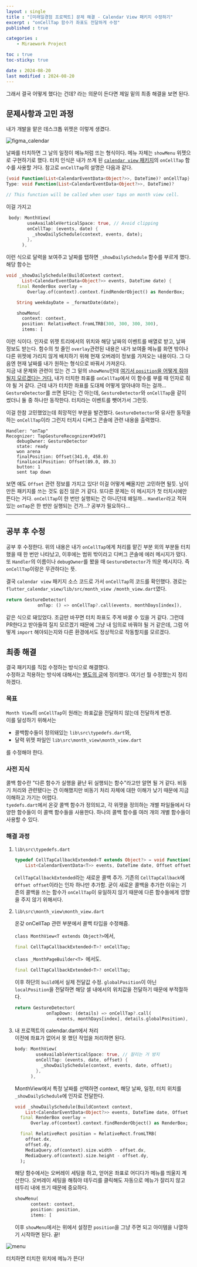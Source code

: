 ```yaml
---
layout : single
title : "[미래일경험 프로젝트] 문제 해결 - Calendar View 패키지 수정하기"
excerpt : "onCellTap 함수가 좌표도 전달하게 수정"
published : true

categories : 
    - Miraework Project

toc : true
toc-sticky: true

date : 2024-08-20
last modified : 2024-08-20
---
```

그래서 결국 어떻게 했다는 건데? 라는 의문이 든다면 제일 밑의 최종 해결을 보면 된다.
## 문제사항과 고민 과정
내가 개발을 맡은 데스크톱 위젯은 이렇게 생겼다.   

![figma_calendar](https://github.com/user-attachments/assets/0058f358-126e-4de2-92cf-3be512c5dfbc)  

날짜를 터치하면 그 날의 일정이 메뉴처럼 뜨는 형식이다. 메뉴 자체는 `showMenu` 위젯으로 구현하기로 했다. 터치 인식은 내가 쓰게 된 [`calendar view` 패키지](https://pub.dev/packages/calendar_view)의 `onCellTap` 함수를 사용할 거다. 참고로 `onCellTap`의 설명은 다음과 같다.
```dart
{void Function(List<CalendarEventData<Object?>>, DateTime)? onCellTap}
Type: void Function(List<CalendarEventData<Object?>>, DateTime)?

// This function will be called when user taps on month view cell.
```
이걸 가지고 
```dart
 body: MonthView(
        useAvailableVerticalSpace: true, // Avoid clipping
        onCellTap: (events, date) {
          _showDailySchedule(context, events, date);
        },
      ),
```
이런 식으로 달력을 보여주고 날짜를 탭하면 `_showDailySchedule` 함수를 부르게 했다. 해당 함수는 
```dart
void _showDailySchedule(BuildContext context,
      List<CalendarEventData<Object?>> events, DateTime date) {
    final RenderBox overlay =
        Overlay.of(context).context.findRenderObject() as RenderBox;

    String weekdayDate = _formatDate(date);

    showMenu(
      context: context,
      position: RelativeRect.fromLTRB(300, 300, 300, 300),
      items: [
```
이런 식이다. 인자로 위젯 트리에서의 위치와 해당 날짜의 이벤트를 배열로 받고, 날짜 정보도 받는다. 함수의 첫 줄인 `overlay`관련된 내용은 내가 보여줄 메뉴를 화면 밖이나 다른 위젯에 가리지 않게 배치하기 위해 현재 오버레이 정보를 가져오는 내용이다. 그 다음엔 현재 날짜를 내가 원하는 형식으로 바꿔서 가져온다.  
지금 내 문제와 관련이 있는 건 그 밑의 `showMenu`인데 <u>여기서 `position`을 어떻게 줘야 될지 모르겠다는 거다.</u> 내가 터치한 좌표를 `onCellTap`에서 이 함수를 부를 때 인자로 줘야 될 거 같다. 근데 내가 터치한 좌표를 도대체 어떻게 알아내야 하는 걸까... `GestureDetector`를 쓰면 된다는 건 아는데, `GestureDetector`와 `onCellTap`을 같이 썼더니 둘 중 하나만 동작한다. 터치라는 이벤트를 뺏어가서 그런듯.  

이걸 한참 고민했었는데 희망적인 부분을 발견했다. `GestureDetector`와 유사한 동작을 하는 `onCellTap`이라 그런지 터치시 디버그 콘솔에 관련 내용을 출력했다.  

```debug console
Handler: "onTap"
Recognizer: TapGestureRecognizer#3e971
    debugOwner: GestureDetector
    state: ready
    won arena
    finalPosition: Offset(341.0, 458.0)
    finalLocalPosition: Offset(89.0, 89.3)
    button: 1
    sent tap down
```

보면 얘도 `Offset` 관련 정보를 가지고 있다! 이걸 어떻게 빼올지만 고민하면 될듯. 남이 만든 패키지를 쓰는 것도 쉽진 않은 거 같다. 또다른 문제는 이 메시지가 첫 터치시에만 뜬다는 거다. `onCellTap`이 한 번만 실행되는 건 아니던데 왜일까... `Handler`라고 적혀있는 `onTap`은 한 번만 실행되는 건가...? 공부가 필요하다... 

<hr>

## 공부 후 수정
공부 후 수정한다. 위의 내용은 내가 `onCellTap`에게 처리를 맡긴 부분 외의 부분들 터치했을 때 한 번만 나타났고, 이후에는 범위 밖이라고 디버그 콘솔에 에러 메시지가 떴다. 또 `Handler`의 이름이나 `debugOwner`를 봤을 때 `GestureDetector`가 띄운 메시지다. 즉 `onCellTap`이랑은 무관하다는 뜻.  

결국 `calendar view` 패키지 소스 코드로 가서 `onCellTap`의 코드를 확인했다. 경로는 `flutter_calendar_view/lib/src/month_view
/month_view.dart`였다. 
```dart
return GestureDetector(
            onTap: () => onCellTap?.call(events, monthDays[index]),
```
같은 식으로 돼있었다. 조금만 바꾸면 터치 좌표도 주게 바꿀 수 있을 거 같다. 그런데 PR한다고 받아들여 질지 모르겠기 때문에 그냥 내 임의로 바꿔야 될 거 같은데, 그럼 어떻게 `import` 해야되는지와 다른 환경에서도 정상적으로 작동할지를 모르겠다. 

## 최종 해결
결국 패키지를 직접 수정하는 방식으로 해결했다.  
수정하고 적용하는 방식에 대해서는 [별도의 글](https://unvictory2.github.io/miraework%20project/customizing-package/)에 정리했다. 여기선 뭘 수정했는지 정리하겠다.

### 목표
`Month View`의 `onCellTap`이 원래는 좌표값을 전달하지 않는데 전달하게 변경.  
이를 달성하기 위해서는 
- 콜백함수들이 정의돼있는 `lib\src\typedefs.dart`와, 
- 달력 위젯 파일인 `lib\src\month_view\month_view.dart`  

를 수정해야 한다. 

### 사전 지식
콜백 함수란 "다른 함수가 실행을 끝난 뒤 실행되는 함수"라고만 알면 될 거 같다. 비동기 처리와 관련됐다는 건 이해했지만 비동기 처리 자체에 대한 이해가 낮기 때문에 지금 이해하고 가기는 어렵다.  
`tyedefs.dart`에서 온갖 콜백 함수가 정의되고, 각 위젯을 정의하는 개별 파일들에서 다양한 함수들이 이 콜백 함수들을 사용한다. 하나의 콜백 함수를 여러 개의 개별 함수들이 사용할 수 있다.  

### 해결 과정

1. `lib\src\typedefs.dart`
    ```dart
    typedef CellTapCallbackExtended<T extends Object?> = void Function(
        List<CalendarEventData<T>> events, DateTime date, Offset offset);
    ```
    `CellTapCallbackExtended`라는 새로운 콜백 추가. 기존의 `CellTapCallback`에 `Offset offset`이라는 인자 하나만 추가함. 굳이 새로운 콜백을 추가한 이유는 기존의 콜백을 쓰는 함수가 `onCellTap`이 유일하지 않기 때문에 다른 함수들에게 영향을 주지 않기 위해서다.

2. `lib\src\month_view\month_view.dart`  

    온갖 onCellTap 관련 부분에서 콜백 타입을 수정해줌.  

    `class MonthView<T extends Object?>`에서, 
    ```dart
    final CellTapCallbackExtended<T>? onCellTap;
    ```

    `class _MonthPageBuilder<T> `에서도.
    ```dart
    final CellTapCallbackExtended<T>? onCellTap;
    ```

    이후 하단의 `build`에서 실제 전달값 수정. `globalPosition`이 아닌 `localPosition`을 전달하면 해당 셀 내에서의 위치값을 전달하기 때문에 부적절하다.
    ```dart
    return GestureDetector(
                onTapDown: (details) => onCellTap?.call(
                    events, monthDays[index], details.globalPosition), 
    ```
3. 내 프로젝트의 calendar.dart에서 처리  
   이전에 좌표가 없어서 못 했던 작업을 처리하면 된다.
    ```dart
    body: MonthView(
            useAvailableVerticalSpace: true, // 잘리는 거 방지
            onCellTap: (events, date, offset) {
              _showDailySchedule(context, events, date, offset);
            },
          ),
    ```
    MonthView에서 특정 날짜를 선택하면 context, 해당 날짜, 일정, 터치 위치를 `_showDailySchedule`에 인자로 전달한다.
    ```dart
    void _showDailySchedule(BuildContext context,
        List<CalendarEventData<Object?>> events, DateTime date, Offset offset) {
      final RenderBox overlay =
          Overlay.of(context).context.findRenderObject() as RenderBox;

      final RelativeRect position = RelativeRect.fromLTRB(
        offset.dx,
        offset.dy,
        MediaQuery.of(context).size.width - offset.dx,
        MediaQuery.of(context).size.height - offset.dy,
      );
    ```
    해당 함수에서는 오버레이 세팅을 하고, 얻어온 좌표로 어디다가 메뉴를 띄울지 계산한다. 오버레이 세팅을 해줘야 테두리를 클릭해도 자동으로 메뉴가 잘리지 않고 테두리 내에 뜨기 때문에 중요하다.
    ```dart
    showMenu(
          context: context,
          position: position,
          items: [
    ```
    이후 `showMenu`에서는 위에서 설정한 `position`을 그냥 주면 되고 아이템을 나열하기 시작하면 된다. 끝!

![menu](https://github.com/user-attachments/assets/a7567374-e7dd-4a39-a34f-54a77bd80f82)

터치하면 터치한 위치에 메뉴가 뜬다!